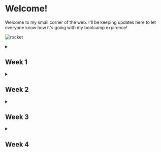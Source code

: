 <h1>Welcome!</h1>

Welcome to my small corner of the web. I'll be keeping updates here to let everyone know
how it's going with my bootcamp expirence!

![rocket](https://github.com/Sparkseric90/Sparkseric90.github.io/blob/main/img/rocket.gif)

<details>
  <summary><h2>Week 1</h2></summary>
  <br>
Its been a boots on the ground type of week. Monday we had our orientation to get the layout of how our next few weeks will be.

I started the week like a sponge and tried to soak up as much as I could with the exercises that was provided to us. I've watched many videos, and read a **ton** of articles and tutorials along the way to get a grasp on things. I wasn't nervous starting this journey but knew it would be a tough trying to grasp new things so fast.

Im slowly adapting myself to this. It'll take sometime to be completley comfortable, but i'm making my way down this long road slowly but surely.

![road](https://github.com/Sparkseric90/Sparkseric90.github.io/blob/main/img/download.jpeg)

I've struggled with learning Git, and all of the terminal commands that go along with it. I'm constantly refering to [Git Cheat Sheet](https://training.github.com/downloads/github-git-cheat-sheet.pdf) but i'm getting a grasp on it, the more that I use it.

![git](https://github.com/Sparkseric90/Sparkseric90.github.io/blob/main/img/18133.png)

I'm super excited to further my skills next week. I can see myself getting comfortable doing this the more that I do it. It's been super hard to figure out how to fail, but i'm getting more comfortable with it!

My Goals for the weekend:
* Practice terminal to build muscle memory!
* Use the Dev branch for my projects and get in the norm  of using it!
</details>

<details>
<summary><h2>Week 2</h2></summary>
<br>
Wow week 2 has been insane! I personally feel like this week went by super quick! I've wrote simple <strong>HTML</strong> lines in the past, but this week was a real treat! Along with <strong>HTML</strong> I got to look at <strong>CSS</strong> for the first time since the MySpace days! Yeah, its been that long. Who am I kidding though? We all wish that simple social media platform would come back so we could show everyone how great we'll be after bootcamp at writing CSS.

![myspace](https://github.com/Sparkseric90/Sparkseric90.github.io/blob/main/img/myspace.jpg)

I've learned alot by using pseudocode to help myself to layout my projects and get an idea of how things are going to work! I look forward to using this process more as my journey in bootcamp progress's.

![yoda](https://github.com/Sparkseric90/Sparkseric90.github.io/blob/main/img/yoda.jpeg)

My biggest blockers this week has been the simplest mistakes. Between making grammar errors and using single and double quotes on the same code. I'm finally starting to get the hang of making my code look great!

![nowork](https://github.com/Sparkseric90/Sparkseric90.github.io/blob/main/img/nowork.png)

As i'm coming towards the end of this weeks blog post and I've looked ahead to next week's work. I'm excited to start learning JavaScript. It's been something I've always looked at and wondered to myself "How does that work". Well the beauty is this, i'm finally getting to learn this!

![java](https://github.com/Sparkseric90/Sparkseric90.github.io/blob/main/img/java.png)

</details>

<details>
<summary><h2>Week 3</h2></summary>
<br>

**Html** provides us with the structure we need for our webpages. It helps us layout out exactly what we need to make our websites basic functions work. **CSS** takes that structure a step further and helps us size those sites to fit our phones, laptops, or desktops. It also takes and makes our sites look fancy with all the colors and the ability to apply custom backgrounds. **Java** takes and adds all the fancy features that we all love to our sites. It makes our pages easier to interact with. It also makes our sites able to complete complex functions.

![buildingblock](https://github.com/Sparkseric90/Sparkseric90.github.io/blob/main/img/buildingblock.png)

I've re-wrote this section a few times. At first I had a difficult time trying to understand what the question was 
>"What are some objects that your blog incorporates?" 
But after making some changes to pseudo code I realized what it was asking of me. I've used pseudo code to plan out this blog. Wither it be for planning for pictures and how to place them, what quotes to include, or what links to post.

![markdown](https://github.com/Sparkseric90/Sparkseric90.github.io/blob/main/img/markdown.png)

Pseudo code has taught me alot this week. The most important lesson was that not all Pseudo code is the same. Not everyone's will look the same as mine. It's still hard trying to plan something out before I jump into it, but its helping me get a grasp on things as I progress.

![ryan](https://github.com/Sparkseric90/Sparkseric90.github.io/blob/main/img/ryan.gif)
</details>


<details>
<summary><h2>Week 4</h2></summary>
<br>

The **first** week was overwhelming. Learning all the Git commands and Terminal commands. Making notes and repeating things really helped me get a quick grip on this. I've struggled with asking for help on things. I've always been the one to try to help others but never wanted to ask for help myself. Fail, fail, and Fail! Also another personal weakness but i'm getting through that and becoming a better programmer for it!

The **second** week was the quickest week out of the 4 weeks of pre-work. I had previously worked with HTML and CSS very little so I had a little understanding of how they worked together. It was interesting to learn all the new things I could do with CSS to stylize everything on my HTML pages.

The **third** week at the time was the hardest for me. I have a hard time planning my stuff out and I'm having to learn to do so. I've found out that if I make a digital drawing of my project and include code I think that would work, really helps myself better. It's just new habit's  and muscle memories that needs to be programmed within myself LOL.

The **fourth** week. WOW! is all I can say. This was Javascript week. I had never really studied JS or looked into it. I knew it was full of math equations and that really had me worried. I've always thought i've been horrible at math and let it get in my head quite a bit. I let the thinking of me being horrible at math slow me down. I've had to read materials more, and venture out and find more materials to explain things better. My countdown clock project was a slight accomplishment for me being able to convert milliseconds into hours, mins, and seconds.

I'm really looking forward to the next few months of in person learning. It's were im the most comfortable and in my element I feel. I'm a hands on person and love the social interaction that comes with it. So heres to the next few weeks!

[!cheers]https://github.com/Sparkseric90/Sparkseric90.github.io/blob/main/img/cheers.gif)

</details>
